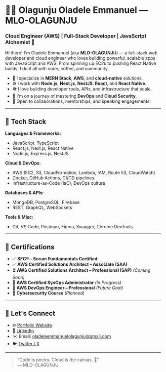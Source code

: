 # 👨‍💻 Olagunju Oladele Emmanuel — MLO-OLAGUNJU

### Cloud Engineer (AWS) | Full-Stack Developer | JavaScript Alchemist 🧪

Hi there! I'm Oladele Emmanuel (aka **MLO-OLAGUNJU**) — a full-stack web developer and cloud engineer who loves building powerful, scalable apps with JavaScript and AWS. From spinning up EC2s to pushing React Native builds, I do it all with code, coffee, and community.

- 🔭 I specialize in **MERN Stack**, **AWS**, and **cloud-native** solutions.
- ⚙️ I work with **Node.js**, **Next.js**, **NestJS**, **React**, and **React Native**.
- 🛠️ I love building developer tools, APIs, and infrastructure that scale.
- 🧠 I'm on a journey of mastering **DevOps** and **Cloud Security**.
- 🤝 Open to collaborations, mentorships, and speaking engagements!

---

## 🔧 Tech Stack

**Languages & Frameworks:**

- JavaScript, TypeScript  
- React.js, Next.js, React Native  
- Node.js, Express.js, NestJS  

**Cloud & DevOps:**

- AWS (EC2, S3, CloudFormation, Lambda, IAM, Route 53, CloudWatch)  
- Docker, GitHub Actions, CI/CD pipelines  
- Infrastructure-as-Code (IaC), DevOps culture

**Databases & APIs:**

- MongoDB, PostgreSQL, Firebase  
- REST, GraphQL, WebSockets  

**Tools & Misc:**

- Git, VS Code, Postman, Figma, Swagger, Chrome DevTools 

---

## 📜 Certifications

- ✅ **SFC® – Scrum Fundamentals Certified**  
- ✅ **AWS Certified Solutions Architect – Associate (SAA)**  
- ⏳ **AWS Certified Solutions Architect – Professional (SAP)** *(Coming Soon)*  
- 🧭 **AWS Certified SysOps Administrator** *(In Progress)*  
- 🚀 **AWS DevOps Engineer – Professional** *(Future Goal)*  
- 🔐 **Cybersecurity Course** *(Planned)*

---

## 🔗 Let's Connect

- 🌐 [Portfolio Website](https://mlo-olagunju.vercel.app/)  
- 💼 [LinkedIn](https://www.linkedin.com/in/mlo-olagunju/)  
- ✉️ Email: [oladeleemmanuelolagunju@gmail.com](mailto:oladeleemmanuelolagunju@gmail.com)  
- 🐦 [Twitter / X](https://twitter.com/mlo_olagunju)

---

> “Code is poetry. Cloud is the canvas. 🚀”  
> — MLO-OLAGUNJU
